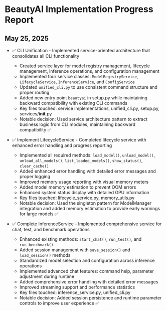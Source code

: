 # BeautyAI Implementation Progress Report

## May 25, 2025

* ✅ CLI Unification - Implemented service-oriented architecture that consolidates all CLI functionality
  * Created service layer for model registry management, lifecycle management, inference operations, and configuration management
  * Implemented four service classes: `ModelRegistryService`, `LifecycleService`, `InferenceService`, and `ConfigService`
  * Updated `unified_cli.py` to use consistent command structure and proper routing
  * Added new entry point `beautyai` in setup.py while maintaining backward compatibility with existing CLI commands
  * Key files touched: service implementations, unified_cli.py, setup.py, services/__init__.py
  * Notable decision: Used service architecture pattern to extract business logic from CLI modules, maintaining backward compatibility ✅

* ✅ Implement LifecycleService - Completed lifecycle service with enhanced error handling and progress reporting
  * Implemented all required methods: `load_model()`, `unload_model()`, `unload_all_models()`, `list_loaded_models()`, `show_status()`, `clear_cache()`
  * Added enhanced error handling with detailed error messages and proper logging
  * Improved memory usage reporting with visual memory meters
  * Added model memory estimation to prevent OOM errors
  * Enhanced system status display with detailed GPU information
  * Key files touched: lifecycle_service.py, memory_utils.py
  * Notable decision: Used the singleton pattern for ModelManager integration and added memory estimation to provide early warnings for large models ✅

* ✅ Complete InferenceService - Implemented comprehensive service for chat, test, and benchmark operations
  * Enhanced existing methods: `start_chat()`, `run_test()`, and `run_benchmark()`
  * Added session management with `save_session()` and `load_session()` methods
  * Standardized model selection and configuration across inference operations
  * Implemented advanced chat features: command help, parameter adjustment during runtime
  * Added comprehensive error handling with detailed error messages
  * Improved streaming support and performance statistics
  * Key files touched: inference_service.py, unified_cli.py
  * Notable decision: Added session persistence and runtime parameter controls to improve user experience ✅
